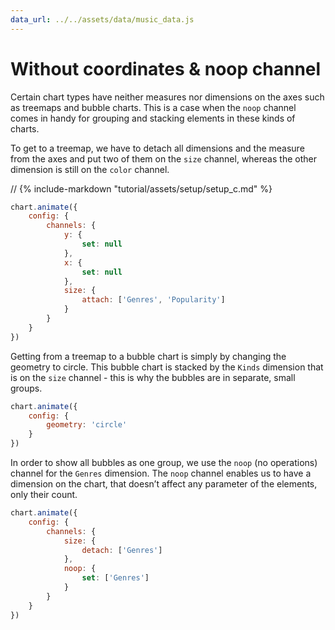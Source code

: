 ```yaml
---
data_url: ../../assets/data/music_data.js
---
```


# Without coordinates & noop channel

Certain chart types have neither measures nor dimensions on the axes such as
treemaps and bubble charts. This is a case when the `noop` channel comes in
handy for grouping and stacking elements in these kinds of charts.

To get to a treemap, we have to detach all dimensions and the measure from the
axes and put two of them on the `size` channel, whereas the other dimension is
still on the `color` channel.

<div id="tutorial_01"></div>

// {% include-markdown "tutorial/assets/setup/setup_c.md" %}

```javascript
chart.animate({
    config: {
        channels: {
            y: {
                set: null
            },
            x: {
                set: null
            },
            size: {
                attach: ['Genres', 'Popularity']
            }
        }
    }
})
```

Getting from a treemap to a bubble chart is simply by changing the geometry to
circle. This bubble chart is stacked by the `Kinds` dimension that is on the
`size` channel - this is why the bubbles are in separate, small groups.

<div id="tutorial_02"></div>

```javascript
chart.animate({
    config: {
        geometry: 'circle'
    }
})
```

In order to show all bubbles as one group, we use the `noop` (no operations)
channel for the `Genres` dimension. The `noop` channel enables us to have a
dimension on the chart, that doesn’t affect any parameter of the elements, only
their count.

<div id="tutorial_03"></div>

```javascript
chart.animate({
    config: {
        channels: {
            size: {
                detach: ['Genres']
            },
            noop: {
                set: ['Genres']
            }
        }
    }
})
```

<script src="../without_coordinates_noop_channel.js"></script>
